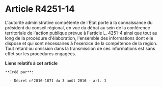 # Article R4251-14

L'autorité administrative compétente de l'Etat porte à la connaissance du président du conseil régional, en vue du débat au
sein de la conférence territoriale de l'action publique prévue à l'article L. 4251-4 ainsi que tout au long de la procédure
d'élaboration, l'ensemble des informations dont elle dispose et qui sont nécessaires à l'exercice de la compétence de la
région. Tout retard ou omission dans la transmission de ces informations est sans effet sur les procédures engagées.

**Liens relatifs à cet article**

	**Créé par**:

	  - Décret n°2016-1071 du 3 août 2016 - art. 1
